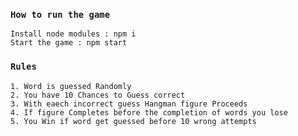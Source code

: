 ### `How to run the game`
    Install node modules : npm i
    Start the game : npm start

### `Rules`

    1. Word is guessed Randomly
    2. You have 10 Chances to Guess correct
    3. With eaech incorrect guess Hangman figure Proceeds
    4. If figure Completes before the completion of words you lose
    5. You Win if word get guessed before 10 wrong attempts
